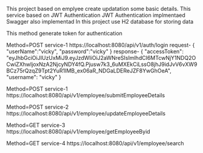 This project based on emplyee create updatation some basic details. This service based on JWT Authentication JWT Authentication implmentaed Swagger also implementad In this project use H2 database for storing data

This method generate token for authentication

Method=POST service-1 https://localhost:8080/api/v1/auth/login request- { "userName":"vicky", "password":"vicky" } response- { "accessToken": "eyJhbGciOiJIUzUxMiJ9.eyJzdWIiOiJ2aWNreSIsImlhdCI6MTcwNjY1NDQ2OCwiZXhwIjoxNzA2NjcyNDY4fQ.Pjusw7k3_6uMXEkCiLssO8jhJ9idJvV6vXW9BCz75rQzqZ9Tpt2YuR1IMB_ex06aR_NDGaLDEReJZF8YwGhOeA", "username": "vicky" }

Method=POST service-1 https://localhost:8080/api/v1/employee/submitEmployeeDetails

Method=POST service-2 https://localhost:8080/api/v1/employee/updateEmployeeDetails

Method=GET service-3 https://localhost:8080/api/v1/employee/getEmployeeByid

Method=GET service-4 https://localhost:8080/api/v1/employee/search

